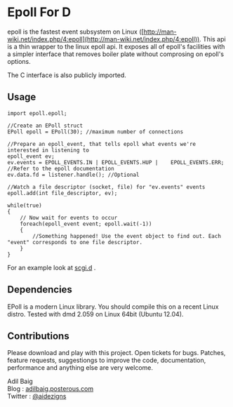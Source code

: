 Epoll For D
========

epoll is the fastest event subsystem on Linux ([http://man-wiki.net/index.php/4:epoll](http://man-wiki.net/index.php/4:epoll)). This api is a thin wrapper to the linux epoll api. It exposes all of epoll's facilities with a simpler interface that removes boiler plate without comprosing on epoll's options. 

The C interface is also publicly imported.

## Usage
	
	import epoll.epoll;
	
	//Create an EPoll struct
	EPoll epoll = EPoll(30); //maximum number of connections

	//Prepare an epoll_event, that tells epoll what events we're interested in listening to
	epoll_event ev;
	ev.events = EPOLL_EVENTS.IN | EPOLL_EVENTS.HUP | 	EPOLL_EVENTS.ERR; //Refer to the epoll documentation
	ev.data.fd = listener.handle(); //Optional

	//Watch a file descriptor (socket, file) for "ev.events" events
	epoll.add(int file_descriptor, ev);

	while(true)
	{
		// Now wait for events to occur
		foreach(epoll_event event; epoll.wait(-1))
		{
			//Something happened! Use the event object to find out. Each "event" corresponds to one file descriptor.
		}
	}

For an example look at [scgi.d](https://github.com/adilbaig/Epoll-D2/blob/master/scgi.d) .

## Dependencies
EPoll is a modern Linux library. You should compile this on a recent Linux distro. Tested with dmd 2.059 on Linux 64bit (Ubuntu 12.04).

## Contributions
Please download and play with this project. Open tickets for bugs. Patches, feature requests, suggestiongs to improve the code, documentation, performance and anything else are very welcome.

Adil Baig
<br />Blog : [adilbaig.posterous.com](http://adilbaig.posterous.com)
<br />Twitter : [@aidezigns](http://twitter.com/aidezigns)


